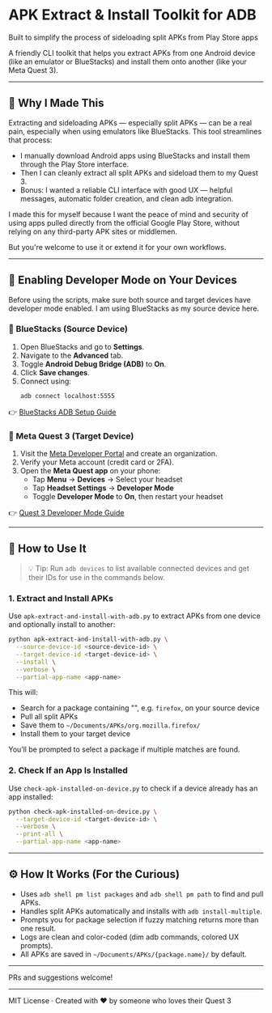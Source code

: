 # APK Extract & Install Toolkit for ADB

Built to simplify the process of sideloading split APKs from Play Store apps



A friendly CLI toolkit that helps you extract APKs from one Android device (like an emulator or BlueStacks) and install them onto another (like your Meta Quest 3).

---

## 🌟 Why I Made This

Extracting and sideloading APKs — especially split APKs — can be a real pain, especially when using emulators like BlueStacks. This tool streamlines that process:

- I manually download Android apps using BlueStacks and install them through the Play Store interface.
- Then I can cleanly extract all split APKs and sideload them to my Quest 3.
- Bonus: I wanted a reliable CLI interface with good UX — helpful messages, automatic folder creation, and clean adb integration.

I made this for myself because I want the peace of mind and security of using apps pulled directly from the official Google Play Store, without relying on any third-party APK sites or middlemen.

But you're welcome to use it or extend it for your own workflows.

---

## 🧰 Enabling Developer Mode on Your Devices

Before using the scripts, make sure both source and target devices have developer mode enabled. I am using BlueStacks as my source device here.

### 🔹 BlueStacks (Source Device)

1. Open BlueStacks and go to **Settings**.
2. Navigate to the **Advanced** tab.
3. Toggle **Android Debug Bridge (ADB)** to **On**.
4. Click **Save changes**.
5. Connect using:
   ```bash
   adb connect localhost:5555
   ```

👉 [BlueStacks ADB Setup Guide](https://support.bluestacks.com/hc/en-us/articles/23925869130381-How-to-enable-Android-Debug-Bridge-on-BlueStacks-5?utm_source=chatgpt.com)

### 🔹 Meta Quest 3 (Target Device)

1. Visit the [Meta Developer Portal](https://developer.oculus.com/manage/organizations/create/) and create an organization.
2. Verify your Meta account (credit card or 2FA).
3. Open the **Meta Quest app** on your phone:
   - Tap **Menu** → **Devices** → Select your headset
   - Tap **Headset Settings** → **Developer Mode**
   - Toggle **Developer Mode** to **On**, then restart your headset

👉 [Quest 3 Developer Mode Guide](https://knowledge.matts-digital.com/en/virtual-reality/meta/meta-quest-3/how-to-enable-developer-mode-on-the-meta-quest-3/?utm_source=chatgpt.com)

---

## 🚀 How to Use It

> 💡 Tip: Run `adb devices` to list available connected devices and get their IDs for use in the commands below.

### 1. Extract and Install APKs

Use `apk-extract-and-install-with-adb.py` to extract APKs from one device and optionally install to another:

```bash
python apk-extract-and-install-with-adb.py \
  --source-device-id <source-device-id> \
  --target-device-id <target-device-id> \
  --install \
  --verbose \
  --partial-app-name <app-name>
```

This will:

- Search for a package containing "", e.g. `firefox`, on your source device
- Pull all split APKs
- Save them to `~/Documents/APKs/org.mozilla.firefox/`
- Install them to your target device

You’ll be prompted to select a package if multiple matches are found.

### 2. Check If an App Is Installed

Use `check-apk-installed-on-device.py` to check if a device already has an app installed:

```bash
python check-apk-installed-on-device.py \
  --target-device-id <target-device-id> \
  --verbose \
  --print-all \
  --partial-app-name <app-name>
```

---

## ⚙️ How It Works (For the Curious)

- Uses `adb shell pm list packages` and `adb shell pm path` to find and pull APKs.
- Handles split APKs automatically and installs with `adb install-multiple`.
- Prompts you for package selection if fuzzy matching returns more than one result.
- Logs are clean and color-coded (dim adb commands, colored UX prompts).
- All APKs are saved in `~/Documents/APKs/{package.name}/` by default.

---

PRs and suggestions welcome!

---

MIT License · Created with ❤️ by someone who loves their Quest 3

